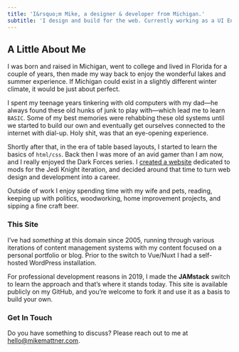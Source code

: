 ```yaml
---
title: 'I&rsquo;m Mike, a designer & developer from Michigan.'
subtitle: 'I design and build for the web. Currently working as a UI Engineer at AccuLynx.'
---
```


## A Little About Me

I was born and raised in Michigan, went to college and lived in Florida for a couple of years, then made my way back to enjoy the wonderful lakes and summer experience. If Michigan could exist in a slightly different winter climate, it would be just about perfect.

I spent my teenage years tinkering with old computers with my dad—he always found these old hunks of junk to play with—which lead me to learn `BASIC`. Some of my best memories were rehabbing these old systems until we started to build our own and eventually get ourselves connected to the internet with dial-up. Holy shit, was that an eye-opening experience.

Shortly after that, in the era of table based layouts, I started to learn the basics of `html/css`. Back then I was more of an avid gamer than I am now, and I really enjoyed the Dark Forces series. I [created a website](https://web.archive.org/web/19990202084434/http://www.jediknight.net/yoda/) dedicated to mods for the Jedi Knight iteration, and decided around that time to turn web design and development into a career.

Outside of work I enjoy spending time with my wife and pets, reading, keeping up with politics, woodworking, home improvement projects, and sipping a fine craft beer.

### This Site

I’ve had *something* at this domain since 2005, running through various iterations of content management systems with my content focused on a personal portfolio or blog. Prior to the switch to Vue/Nuxt I had a self-hosted WordPress installation.

For professional development reasons in 2019, I made the **JAMstack** switch to learn the approach and that’s where it stands today. This site is available publicly on my GitHub, and you’re welcome to fork it and use it as a basis to build your own.

### Get In Touch

Do you have something to discuss? Please reach out to me at [hello@mikemattner.com](mailto:hello@mikemattner.com).
